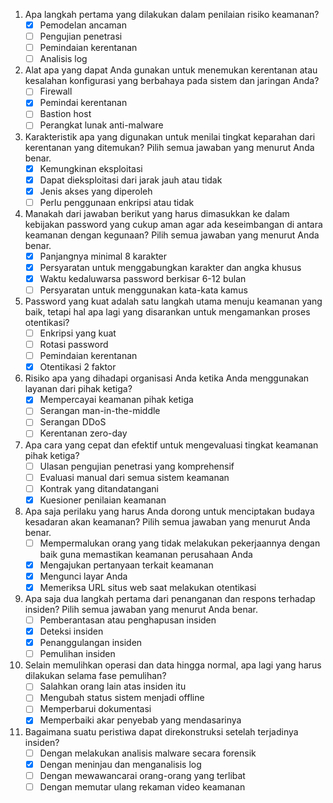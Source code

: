 1. Apa langkah pertama yang dilakukan dalam penilaian risiko keamanan?
    - [x] Pemodelan ancaman
    - [ ] Pengujian penetrasi
    - [ ] Pemindaian kerentanan
    - [ ] Analisis log

2. Alat apa yang dapat Anda gunakan untuk menemukan kerentanan atau kesalahan konfigurasi yang berbahaya pada sistem dan jaringan Anda?
    - [ ] Firewall
    - [x] Pemindai kerentanan
    - [ ] Bastion host
    - [ ] Perangkat lunak anti-malware

3. Karakteristik apa yang digunakan untuk menilai tingkat keparahan dari kerentanan yang ditemukan? Pilih semua jawaban yang menurut Anda benar. 
    - [x] Kemungkinan eksploitasi 
    - [x] Dapat dieksploitasi dari jarak jauh atau tidak
    - [x] Jenis akses yang diperoleh 
    - [ ] Perlu penggunaan enkripsi atau tidak

4. Manakah dari jawaban berikut yang harus dimasukkan ke dalam kebijakan password yang cukup aman agar ada keseimbangan di antara keamanan dengan kegunaan? Pilih semua jawaban yang menurut Anda benar. 
    - [x] Panjangnya minimal 8 karakter
    - [x] Persyaratan untuk menggabungkan karakter dan angka khusus 
    - [x] Waktu kedaluwarsa password berkisar 6-12 bulan 
    - [ ] Persyaratan untuk menggunakan kata-kata kamus 

5. Password yang kuat adalah satu langkah utama menuju keamanan yang baik, tetapi hal apa lagi yang disarankan untuk mengamankan proses otentikasi?
    - [ ] Enkripsi yang kuat
    - [ ] Rotasi password
    - [ ] Pemindaian kerentanan
    - [x] Otentikasi 2 faktor

6. Risiko apa yang dihadapi organisasi Anda ketika Anda menggunakan layanan dari pihak ketiga? 
    - [x] Mempercayai keamanan pihak ketiga
    - [ ] Serangan man-in-the-middle
    - [ ] Serangan DDoS 
    - [ ] Kerentanan zero-day

7. Apa cara yang cepat dan efektif untuk mengevaluasi tingkat keamanan pihak ketiga? 
    - [ ] Ulasan pengujian penetrasi yang komprehensif 
    - [ ] Evaluasi manual dari semua sistem keamanan 
    - [ ] Kontrak yang ditandatangani 
    - [x] Kuesioner penilaian keamanan

8. Apa saja perilaku yang harus Anda dorong untuk menciptakan budaya kesadaran akan keamanan? Pilih semua jawaban yang menurut Anda benar. 
    - [ ] Mempermalukan orang yang tidak melakukan pekerjaannya dengan baik guna memastikan keamanan perusahaan Anda 
    - [x] Mengajukan pertanyaan terkait keamanan 
    - [x] Mengunci layar Anda
    - [x] Memeriksa URL situs web saat melakukan otentikasi 

9. Apa saja dua langkah pertama dari penanganan dan respons terhadap insiden? Pilih semua jawaban yang menurut Anda benar. 
    - [ ] Pemberantasan atau penghapusan insiden 
    - [x] Deteksi insiden 
    - [x] Penanggulangan insiden 
    - [ ] Pemulihan insiden

10. Selain memulihkan operasi dan data hingga normal, apa lagi yang harus dilakukan selama fase pemulihan? 
    - [ ] Salahkan orang lain atas insiden itu
    - [ ] Mengubah status sistem menjadi offline
    - [ ] Memperbarui dokumentasi 
    - [x] Memperbaiki akar penyebab yang mendasarinya 

11. Bagaimana suatu peristiwa dapat direkonstruksi setelah terjadinya insiden? 
    - [ ] Dengan melakukan analisis malware secara forensik 
    - [x] Dengan meninjau dan menganalisis log 
    - [ ] Dengan mewawancarai orang-orang yang terlibat 
    - [ ] Dengan memutar ulang rekaman video keamanan 